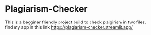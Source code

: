 # Plagiarism-Checker
This is a begginer friendly project build to check plaigirism in two files.<br>
find my app in this link https://plagiarism-checker.streamlit.app/

